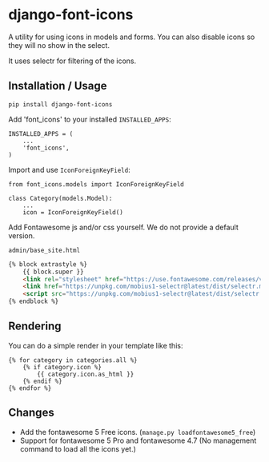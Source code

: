# django-font-icons

A utility for using icons in models and forms.
You can also disable icons so they will no show in the select.

It uses selectr for filtering of the icons.

## Installation / Usage

    pip install django-font-icons

Add 'font_icons' to your installed `INSTALLED_APPS`:

    INSTALLED_APPS = (
        ...
        'font_icons',
    )

Import and use `IconForeignKeyField`:

    from font_icons.models import IconForeignKeyField

    class Category(models.Model):
        ...
        icon = IconForeignKeyField()

Add Fontawesome js and/or css yourself. We do not provide a default version.

`admin/base_site.html`
```html
{% block extrastyle %}
    {{ block.super }}
    <link rel="stylesheet" href="https://use.fontawesome.com/releases/v5.7.2/css/all.css" integrity="sha384-fnmOCqbTlWIlj8LyTjo7mOUStjsKC4pOpQbqyi7RrhN7udi9RwhKkMHpvLbHG9Sr" crossorigin="anonymous">
    <link href="https://unpkg.com/mobius1-selectr@latest/dist/selectr.min.css" rel="stylesheet" type="text/css">
    <script src="https://unpkg.com/mobius1-selectr@latest/dist/selectr.min.js" type="text/javascript"></script>
{% endblock %}
```


## Rendering

You can do a simple render  in your template like this:

    {% for category in categories.all %}
        {% if category.icon %}
            {{ category.icon.as_html }}
        {% endif %}
    {% endfor %}

## Changes
 - Add the fontawesome 5 Free icons. (`manage.py loadfontawesome5_free`)
 - Support for fontawesome 5 Pro and fontawesome 4.7 (No management command to load all the icons yet.)
